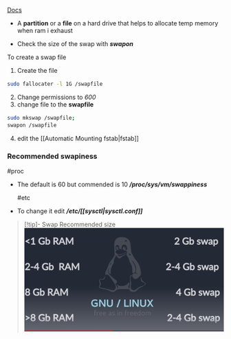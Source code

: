[Docs](https://averagelinuxuser.com/linux-swap/G)
- A **partition** or a **file** on a hard drive that helps to allocate temp memory when ram i exhaust 

- Check the size of the swap with 
	 ***swapon***

To create a swap file 
1. Create the file
```bash
sudo fallocater -l 1G /swapfile
```
2. Change permissions to *600*
3. change file to the **swapfile**
```bash
sudo mkswap /swapfile;
swapon /swapfile
```
4. edit the [[Automatic Mounting fstab|fstab]]

### Recommended swapiness
#proc 
- The default is 60 but commended is 10
	***/proc/sys/vm/swappiness***

	#etc 
- To change it edit
	***/etc/[[sysctl|sysctl.conf]]***

>[!tip]- Swap Recommended size 
>![Pasted_image_20240512205138.png](/static/Pasted_image_20240512205138.png)